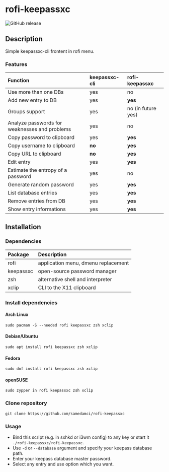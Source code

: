 # rofi-keepassxc
![GitHub release](https://img.shields.io/github/v/release/samedamci/rofi-keepassxc?logo=github&style=for-the-badge)
## Description
Simple keepassxc-cli frontent in rofi menu.

### Features
Function | keepassxc-cli | rofi-keepassxc
:--- | :--- | :---
Use more than one DBs | yes | no
Add new entry to DB | yes | **yes**
Groups support | yes | no (in future yes)
Analyze passwords for weaknesses and problems | yes | no
Copy password to clipboard | yes | **yes**
Copy username to clipboard | **no**| **yes**
Copy URL to clipboard | **no** | **yes**
Edit entry | yes | **yes**
Estimate the entropy of a password | yes | no
Generate random password | yes | **yes**
List database entries | yes | **yes**
Remove entries from DB | yes | **yes**
Show entry informations | yes | **yes**

## Installation
### Dependencies
Package | Description
:--- | :---
rofi | application menu, dmenu replacement
keepassxc | open-source password manager
zsh | alternative shell and interpreter
xclip | CLI to the X11 clipboard

### Install dependencies
#### Arch Linux
```
sudo pacman -S --needed rofi keepassxc zsh xclip
```
#### Debian/Ubuntu
```
sudo apt install rofi keepassxc zsh xclip
```
#### Fedora
```
sudo dnf install rofi keepassxc zsh xclip
```
#### openSUSE
```
sudo zypper in rofi keepassxc zsh xclip
```
### Clone repository
```
git clone https://github.com/samedamci/rofi-keepassxc
```
### Usage
* Bind this script (e.g. in sxhkd or i3wm config) to any key or start it `./rofi-keepassxc/rofi-keepassxc`.
* Use `-d` or `--database` argument and specify your keepass database path.
* Enter your keepass database master password.
* Select any entry and use option which you want.
